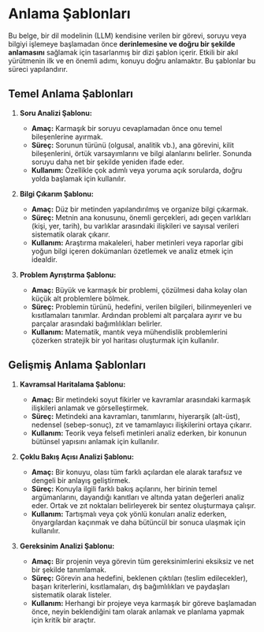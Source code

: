 # Anlama Şablonları

Bu belge, bir dil modelinin (LLM) kendisine verilen bir görevi, soruyu veya bilgiyi işlemeye başlamadan önce **derinlemesine ve doğru bir şekilde anlamasını** sağlamak için tasarlanmış bir dizi şablon içerir. Etkili bir akıl yürütmenin ilk ve en önemli adımı, konuyu doğru anlamaktır. Bu şablonlar bu süreci yapılandırır.

## Temel Anlama Şablonları

1.  **Soru Analizi Şablonu:**
    *   **Amaç:** Karmaşık bir soruyu cevaplamadan önce onu temel bileşenlerine ayırmak.
    *   **Süreç:** Sorunun türünü (olgusal, analitik vb.), ana görevini, kilit bileşenlerini, örtük varsayımlarını ve bilgi alanlarını belirler. Sonunda soruyu daha net bir şekilde yeniden ifade eder.
    *   **Kullanım:** Özellikle çok adımlı veya yoruma açık sorularda, doğru yolda başlamak için kullanılır.

2.  **Bilgi Çıkarım Şablonu:**
    *   **Amaç:** Düz bir metinden yapılandırılmış ve organize bilgi çıkarmak.
    *   **Süreç:** Metnin ana konusunu, önemli gerçekleri, adı geçen varlıkları (kişi, yer, tarih), bu varlıklar arasındaki ilişkileri ve sayısal verileri sistematik olarak çıkarır.
    *   **Kullanım:** Araştırma makaleleri, haber metinleri veya raporlar gibi yoğun bilgi içeren dokümanları özetlemek ve analiz etmek için idealdir.

3.  **Problem Ayrıştırma Şablonu:**
    *   **Amaç:** Büyük ve karmaşık bir problemi, çözülmesi daha kolay olan küçük alt problemlere bölmek.
    *   **Süreç:** Problemin türünü, hedefini, verilen bilgileri, bilinmeyenleri ve kısıtlamaları tanımlar. Ardından problemi alt parçalara ayırır ve bu parçalar arasındaki bağımlılıkları belirler.
    *   **Kullanım:** Matematik, mantık veya mühendislik problemlerini çözerken stratejik bir yol haritası oluşturmak için kullanılır.

## Gelişmiş Anlama Şablonları

1.  **Kavramsal Haritalama Şablonu:**
    *   **Amaç:** Bir metindeki soyut fikirler ve kavramlar arasındaki karmaşık ilişkileri anlamak ve görselleştirmek.
    *   **Süreç:** Metindeki ana kavramları, tanımlarını, hiyerarşik (alt-üst), nedensel (sebep-sonuç), zıt ve tamamlayıcı ilişkilerini ortaya çıkarır.
    *   **Kullanım:** Teorik veya felsefi metinleri analiz ederken, bir konunun bütünsel yapısını anlamak için kullanılır.

2.  **Çoklu Bakış Açısı Analizi Şablonu:**
    *   **Amaç:** Bir konuyu, olası tüm farklı açılardan ele alarak tarafsız ve dengeli bir anlayış geliştirmek.
    *   **Süreç:** Konuyla ilgili farklı bakış açılarını, her birinin temel argümanlarını, dayandığı kanıtları ve altında yatan değerleri analiz eder. Ortak ve zıt noktaları belirleyerek bir sentez oluşturmaya çalışır.
    *   **Kullanım:** Tartışmalı veya çok yönlü konuları analiz ederken, önyargılardan kaçınmak ve daha bütüncül bir sonuca ulaşmak için kullanılır.

3.  **Gereksinim Analizi Şablonu:**
    *   **Amaç:** Bir projenin veya görevin tüm gereksinimlerini eksiksiz ve net bir şekilde tanımlamak.
    *   **Süreç:** Görevin ana hedefini, beklenen çıktıları (teslim edilecekler), başarı kriterlerini, kısıtlamaları, dış bağımlılıkları ve paydaşları sistematik olarak listeler.
    *   **Kullanım:** Herhangi bir projeye veya karmaşık bir göreve başlamadan önce, neyin beklendiğini tam olarak anlamak ve planlama yapmak için kritik bir araçtır.
